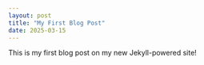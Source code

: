```yaml
---
layout: post
title: "My First Blog Post"
date: 2025-03-15
---
```


This is my first blog post on my new Jekyll-powered site!
